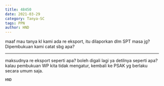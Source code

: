 ```yaml
---
title: 48450
date: 2021-03-29
category: Tanya-SC
tags: PPN
author: HND
---
```


maaf mau tanya kl kami ada re eksport, itu dilaporkan dlm SPT masa jg? Dipembukuan kami catat sbg apa?

---

maksudnya re eksport seperti apa? boleh digali lagi ya detilnya seperti apa? kalau pembukuan WP kita tidak mengatur, kembali ke PSAK yg berlaku secara umum saja.

`HND`
